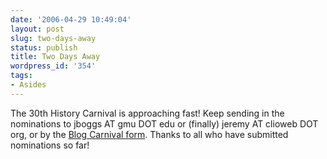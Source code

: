 ```yaml
---
date: '2006-04-29 10:49:04'
layout: post
slug: two-days-away
status: publish
title: Two Days Away
wordpress_id: '354'
tags:
- Asides
---
```


The 30th History Carnival is approaching fast! Keep sending in the nominations to jboggs AT gmu DOT edu or (finally) jeremy AT clioweb DOT org, or by the [Blog Carnival form](http://blogcarnival.com/bc/submit_29.html). Thanks to all who have submitted nominations so far!

